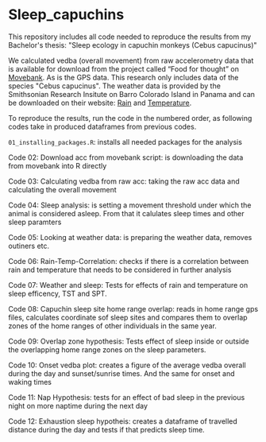 # Sleep_capuchins

This repository includes all code needed to reproduce the results from my Bachelor's thesis: "Sleep ecology in capuchin monkeys (Cebus capucinus)"

We calculated vedba (overall movement) from raw accelerometry data that is available for download from the project called “Food for thought” on [Movebank](https://www.movebank.org/). 
As is the GPS data.
This research only includes data of the species "Cebus capucinus". 
The weather data is provided by the Smithsonian Research Insitute on Barro Colorado Island in Panama and can be downloaded on their website: [Rain](https://smithsonian.figshare.com/articles/dataset/Barro_Colorado_Island_Clearing_Precipitation/10042463) and [Temperature](https://smithsonian.figshare.com/articles/dataset/Barro_Colorado_Island_Clearing_Air_Temperature/10042451).

To reproduce the results, run the code in the numbered order, as following codes take in produced dataframes from previous codes.
  
`01_installing_packages.R`: installs all needed packages for the analysis

Code 02: Download acc from movebank script: is downloading the data from movebank into R directly

Code 03: Calculating vedba from raw acc: taking the raw acc data and calculating the overall movement 

Code 04: Sleep analysis: is setting a movement threshold under which the animal is considered asleep. From that it calulates sleep times and other sleep paramters

Code 05: Looking at weather data: is preparing the weather data, removes outiners etc.

Code 06: Rain-Temp-Correlation: checks if there is a correlation between rain and temperature that needs to be considered in further analysis 

Code 07: Weather and sleep: Tests for effects of rain and temperature on sleep efficency, TST and SPT. 

Code 08: Capuchin sleep site home range overlap: reads in home range gps files, calculates coordinate sof sleep sites and compares them to overlap zones of the home ranges of other individuals in the same year.

Code 09: Overlap zone hypothesis: Tests effect of sleep inside or outside the overlapping home range zones on the sleep parameters.

Code 10: Onset vedba plot: creates a figure of the average vedba overall during the day and sunset/sunrise times. And the same for onset and waking times

Code 11: Nap Hypothesis: tests for an effect of bad sleep in the previous night on more naptime during the next day

Code 12: Exhaustion sleep hypotheis: creates a dataframe of travelled distance during the day and tests if that predicts sleep time.
